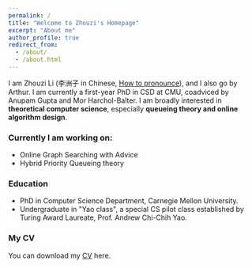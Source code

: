 ```yaml
---
permalink: /
title: "Welcome to Zhouzi's Homepage"
excerpt: "About me"
author_profile: true
redirect_from: 
  - /about/
  - /about.html
---
```


I am Zhouzi Li (李洲子 in Chinese, <a href="https://drive.google.com/file/d/1-PQMSZ0yWY1qNoNEiM1hRIxcN_zmG3My/view?usp=share_link">How to pronounce</a>), and I also go by Arthur. I am currently a first-year PhD in CSD at CMU, coadviced by Anupam Gupta and Mor Harchol-Balter. I am broadly interested in **theoretical computer science**, especially **queueing theory and online algorithm design**.

### Currently I am working on:
- Online Graph Searching with Advice
- Hybrid Priority Queueing theory


### Education
- PhD in Computer Science Department, Carnegie Mellon University.
- Undergraduate in "Yao class", a special CS pilot class established by Turing Award Laureate, Prof. Andrew Chi-Chih Yao.

### My CV

You can download my [CV](https://drive.google.com/file/d/1BioQSu0ODgh-VYPREeDqS_QgNxeplN0a/view?usp=share_link) here.
<!-- <b href=>CV</b> here. -->